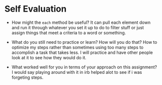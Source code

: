 # Self Evaluation

- How might the `each` method be useful?
It can pull each element down and run it through whatever you set it up to do to filter stuff or 
just assign things that meet a criteria to a word or something.

- What do you still need to practice or learn? How will you do that?
How to optimize my steps rather than sometimes using too many steps to accomplish a task that takes less.
I will practice and have other people look at it to see how they would do it.

- What worked well for you in terms of your approach on this
assignment?
I would say playing around with it in irb helped alot to see if i was forgeting steps.